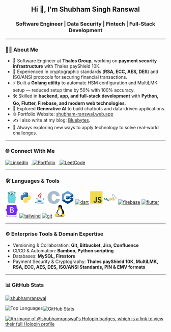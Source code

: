 <h2 align="center">Hi 👋, I'm Shubham Singh Ranswal</h2>
<h3 align="center">Software Engineer | Data Security | Fintech | Full-Stack Development</h3>

---

### 👨‍💻 About Me
- 💼 Software Engineer at **Thales Group**, working on **payment security infrastructure** with Thales payShield 10K.  
- 🔐 Experienced in cryptographic standards (**RSA, ECC, AES, DES**) and ISO/ANSI protocols for securing financial transactions.  
- ⚡ Built a **Golang utility** to automate HSM configuration and MultiLMK setup — reduced setup time by 50% with 100% accuracy.  
- 🛠️ Skilled in **backend, app, and full-stack development** with **Python, Go, Flutter, Firebase, and modern web technologies**.  
- 🤖 Explored **Generative AI** to build chatbots and data-driven applications.  
- 🌐 Portfolio Website: [shubham-ranswal.web.app](https://shubham-ranswal.web.app/)  
- ✍️ I also write at my blog: [Bluebytes](http://shubham-ranswal.web.app/bluebytes).  
- 🌱 Always exploring new ways to apply technology to solve real-world challenges.  

---

### 🌐 Connect With Me
<p align="left">
  <a href="https://linkedin.com/in/shubhamranswal" target="blank">
    <img src="https://upload.wikimedia.org/wikipedia/commons/c/ca/LinkedIn_logo_initials.png" alt="LinkedIn" height="40" width="40" style="vertical-align:middle; margin-right: 10px;" />
  </a>
  <a href="https://shubham-ranswal.web.app/" target="blank">
    <img src="https://shubham-ranswal.web.app/portfolio_utilities/images/code.png" alt="Portfolio" height="40" width="40" style="vertical-align:middle; margin-right: 10px;" />
  </a>
  <a href="https://leetcode.com/shubhamranswal" target="blank">
    <img src="https://upload.wikimedia.org/wikipedia/commons/1/19/LeetCode_logo_black.png" alt="LeetCode" height="40" width="40" style="vertical-align:middle;" />
  </a>
</p>

---

### 🛠️ Languages & Tools
<p align="left">
<a href="https://golang.org/" target="_blank"><img src="https://raw.githubusercontent.com/devicons/devicon/master/icons/go/go-original.svg" alt="go" width="40" height="40"/></a>
<a href="https://www.python.org" target="_blank"><img src="https://raw.githubusercontent.com/devicons/devicon/master/icons/python/python-original.svg" alt="python" width="40" height="40"/></a>
<a href="https://www.java.com" target="_blank"><img src="https://raw.githubusercontent.com/devicons/devicon/master/icons/java/java-original.svg" alt="java" width="40" height="40"/></a>
<a href="https://www.cprogramming.com/" target="_blank"><img src="https://raw.githubusercontent.com/devicons/devicon/master/icons/c/c-original.svg" alt="c" width="40" height="40"/></a>
<a href="https://www.w3schools.com/cpp/" target="_blank"><img src="https://raw.githubusercontent.com/devicons/devicon/master/icons/cplusplus/cplusplus-original.svg" alt="cplusplus" width="40" height="40"/></a>
<a href="https://dart.dev" target="_blank"><img src="https://www.vectorlogo.zone/logos/dartlang/dartlang-icon.svg" alt="dart" width="40" height="40"/></a>
<a href="https://developer.mozilla.org/en-US/docs/Web/JavaScript" target="_blank"><img src="https://raw.githubusercontent.com/devicons/devicon/master/icons/javascript/javascript-original.svg" alt="javascript" width="40" height="40"/></a>
<a href="https://www.mysql.com/" target="_blank"><img src="https://raw.githubusercontent.com/devicons/devicon/master/icons/mysql/mysql-original-wordmark.svg" alt="mysql" width="40" height="40"/></a>
<a href="https://firebase.google.com/" target="_blank"><img src="https://www.vectorlogo.zone/logos/firebase/firebase-icon.svg" alt="firebase" width="40" height="40"/></a>
<a href="https://flutter.dev" target="_blank"><img src="https://www.vectorlogo.zone/logos/flutterio/flutterio-icon.svg" alt="flutter" width="40" height="40"/></a>
<a href="https://getbootstrap.com" target="_blank"><img src="https://raw.githubusercontent.com/devicons/devicon/master/icons/bootstrap/bootstrap-plain-wordmark.svg" alt="bootstrap" width="40" height="40"/></a>
<a href="https://tailwindcss.com/" target="_blank"><img src="https://www.vectorlogo.zone/logos/tailwindcss/tailwindcss-icon.svg" alt="tailwind" width="40" height="40"/></a>
<a href="https://git-scm.com/" target="_blank"><img src="https://www.vectorlogo.zone/logos/git-scm/git-scm-icon.svg" alt="git" width="40" height="40"/></a>
<a href="https://www.linux.org/" target="_blank"><img src="https://raw.githubusercontent.com/devicons/devicon/master/icons/linux/linux-original.svg" alt="linux" width="40" height="40"/></a>
</p>

---

### ⚙️ Enterprise Tools & Domain Expertise
- Versioning & Collaboration: **Git, Bitbucket, Jira, Confluence**  
- CI/CD & Automation: **Bamboo, Python scripting**  
- Databases: **MySQL, Firestore**  
- Payment Security & Cryptography: **Thales payShield 10K, MultiLMK, RSA, ECC, AES, DES, ISO/ANSI Standards, PIN & EMV formats**  

---

### 📊 GitHub Stats
<p align="left"> <a href="https://github.com/ryo-ma/github-profile-trophy"><img src="https://github-profile-trophy.vercel.app/?username=shubhamranswal" alt="shubhamranswal" /></a> </p>

<p>
  <img align="left" src="https://github-readme-stats.vercel.app/api/top-langs?username=shubhamranswal&show_icons=true&locale=en&layout=compact" alt="Top Languages" />
</p>

<p>
  <img align="center" src="https://github-readme-stats.vercel.app/api?username=shubhamranswal&show_icons=true&locale=en" alt="GitHub Stats" />
</p>

[![An image of @shubhamranswal's Holopin badges, which is a link to view their full Holopin profile](https://holopin.me/shubhamranswal)](https://holopin.io/@shubhamranswal)

